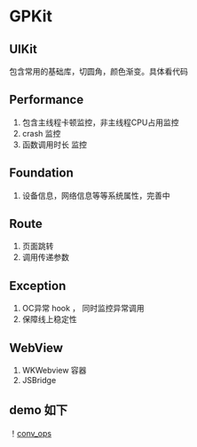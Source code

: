 # GPKit

## UIKit
包含常用的基础库，切圆角，颜色渐变。具体看代码

## Performance
1. 包含主线程卡顿监控，非主线程CPU占用监控
2. crash 监控
3. 函数调用时长 监控

## Foundation
1. 设备信息，网络信息等等系统属性，完善中

## Route
1. 页面跳转
2. 调用传递参数

## Exception
1. OC异常 hook ， 同时监控异常调用
2. 保障线上稳定性

## WebView
1. WKWebview 容器
2. JSBridge


## demo 如下
！[conv_ops](https://github.com/CocodingLee/GPKit/blob/master/demo.gif)


